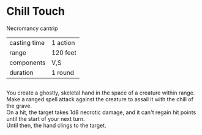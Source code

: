 # Chill Touch

Necromancy cantrip

|||
|---|---|
| casting time | 1 action |
| range | 120 feet |
| components | V,S |
| duration | 1 round |


##

You create a ghostly, skeletal hand in the space of a creature within range.  
Make a ranged spell attack against the creature to assail it with the chill of the grave.  
On a hit, the target takes 1d8 necrotic damage, and it can't regain hit points until the start of your next turn.  
Until then, the hand clings to the target.

